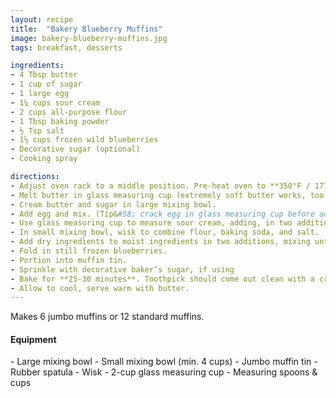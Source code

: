 ```yaml
---
layout: recipe
title:  "Bakery Blueberry Muffins"
image: bakery-blueberry-muffins.jpg
tags: breakfast, desserts

ingredients:
- 4 Tbsp butter
- 1 cup of sugar
- 1 large egg
- 1¼ cups sour cream
- 2 cups all-purpose flour
- 1 Tbsp baking powder
- ½ Tsp salt
- 1½ cups frozen wild blueberries
- Decorative sugar (optional)
- Cooking spray

directions:
- Adjust oven rack to a middle position. Pre-heat oven to **350°F / 177°C (Gas Mark 4)** and spray muffin tin with cooking spray.
- Melt butter in glass measuring cup (extremely soft butter works, too).
- Cream butter and sugar in large mixing bowl.
- Add egg and mix. (Tip&#58; crack egg in glass measuring cup before adding as a way of checking for shell.)
- Use glass measuring cup to measure sour cream, adding, in two additions, to butter, sugar, and egg, mixing until smooth after each addition 
- In small mixing bowl, wisk to combine flour, baking soda, and salt.
- Add dry ingredients to moist ingredients in two additions, mixing until completely incorporated after each addition
- Fold in still frozen blueberries.
- Portion into muffin tin.
- Sprinkle with decorative baker’s sugar, if using
- Bake for **25-30 minutes**. Toothpick should come out clean with a crumb or two.
- Allow to cool, serve warm with butter.
---
```


Makes 6 jumbo muffins or 12 standard muffins.

<h4 class="blue mt0 mb2 xs-center">Equipment</h4>
- Large mixing bowl
- Small mixing bowl (min. 4 cups)
- Jumbo muffin tin
- Rubber spatula 
- Wisk
- 2-cup glass measuring cup
- Measuring spoons & cups




